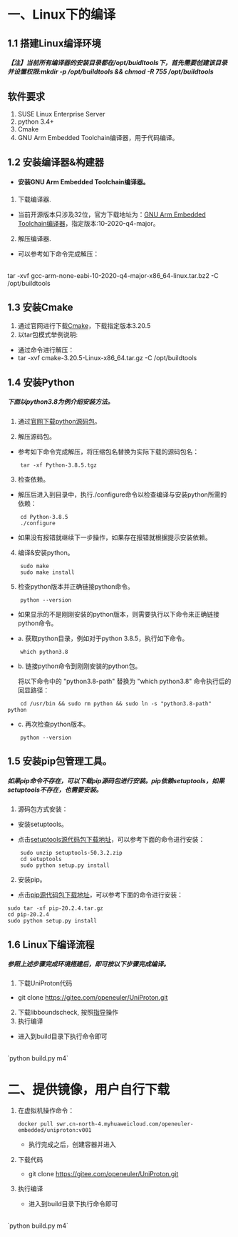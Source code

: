 # 一、Linux下的编译
## 1.1 搭建Linux编译环境
##### 【注】当前所有编译器的安装目录都在/opt/buidltools下，首先需要创建该目录并设置权限:mkdir -p /opt/buildtools && chmod -R 755 /opt/buildtools
## 软件要求
1. SUSE Linux Enterprise Server
2. python 3.4+
3. Cmake
4. GNU Arm Embedded Toolchain编译器，用于代码编译。
## 1.2 安装编译器&构建器
- #### 安装GNU Arm Embedded Toolchain编译器。
1. 下载编译器.
- 当前开源版本只涉及32位，官方下载地址为：[GNU Arm Embedded Toolchain编译器](https://developer.arm.com/tools-and-software/open-source-software/developer-tools/gnu-toolchain/gnu-rm/downloads)，指定版本:10-2020-q4-major。
2. 解压编译器.
- 可以参考如下命令完成解压：
<br>
		tar -xvf gcc-arm-none-eabi-10-2020-q4-major-x86_64-linux.tar.bz2 -C /opt/buildtools

## 1.3 安装Cmake
1. 通过官网进行下载[Cmake](https://cmake.org/download/)，下载指定版本3.20.5
2. 以tar包模式举例说明:
- 通过命令进行解压：
- tar -xvf cmake-3.20.5-Linux-x86_64.tar.gz -C /opt/buildtools

## 1.4 安装Python
##### 下面以python3.8为例介绍安装方法。
1. 通过[官网下载python源码包](https://gitee.com/link?target=https%3A%2F%2Fwww.python.org%2Fftp%2Fpython%2F3.8.5%2FPython-3.8.5.tgz)。

2. 解压源码包。
  - 参考如下命令完成解压，将压缩包名替换为实际下载的源码包名：
```
    tar -xf Python-3.8.5.tgz
```
3. 检查依赖。
  - 解压后进入到目录中，执行./configure命令以检查编译与安装python所需的依赖：
```
    cd Python-3.8.5
    ./configure
```
- 如果没有报错就继续下一步操作，如果存在报错就根据提示安装依赖。
4. 编译&安装python。
```
	sudo make
	sudo make install
```
5. 检查python版本并正确链接python命令。
```
	python --version
```
- 如果显示的不是刚刚安装的python版本，则需要执行以下命令来正确链接python命令。

- a. 获取python目录，例如对于python 3.8.5，执行如下命令。

```
	which python3.8
```
- b. 链接python命令到刚刚安装的python包。

	将以下命令中的 "python3.8-path" 替换为 "which python3.8" 命令执行后的回显路径：

```
	cd /usr/bin && sudo rm python && sudo ln -s "python3.8-path" python
```
- c. 再次检查python版本。

```
	python --version
```
## 1.5 安装pip包管理工具。

##### 如果pip命令不存在，可以下载pip源码包进行安装。pip依赖setuptools，如果setuptools不存在，也需要安装。

1. 源码包方式安装：

- 安装setuptools。

- 点击[setuptools源代码包下载地址](https://gitee.com/link?target=https%3A%2F%2Fpypi.org%2Fproject%2Fsetuptools%2F)，可以参考下面的命令进行安装：

```
	sudo unzip setuptools-50.3.2.zip
	cd setuptools
	sudo python setup.py install
```

2. 安装pip。

- 点击[pip源代码包下载地址](https://gitee.com/link?target=https%3A%2F%2Fpypi.org%2Fproject%2Fpip%2F)，可以参考下面的命令进行安装：
```
sudo tar -xf pip-20.2.4.tar.gz
cd pip-20.2.4
sudo python setup.py install
```

## 1.6 Linux下编译流程
##### 参照上述步骤完成环境搭建后，即可按以下步骤完成编译。
1. 下载UniProton代码
- git clone https://gitee.com/openeuler/UniProton.git
2. 下载libboundscheck, 按照[指导](../platform/README.md)操作
3. 执行编译
- 进入到build目录下执行命令即可
<br>
	`python build.py m4`


# 二、提供镜像，用户自行下载
1. 在虚拟机操作命令：

	`docker pull swr.cn-north-4.myhuaweicloud.com/openeuler-embedded/uniproton:v001`
	- 执行完成之后，创建容器并进入
1. 下载代码
	- git clone https://gitee.com/openeuler/UniProton.git
1. 执行编译
	- 进入到build目录下执行命令即可
<br>
`python build.py m4`
